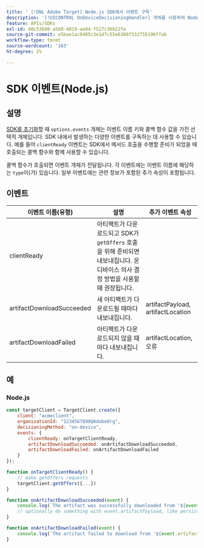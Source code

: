 ```yaml
---
title: ' [!DNL Adobe Target] Node.js SDK에서 이벤트 구독'
description: '[!UICONTROL OnDeviceDecisioningHandler] 개체를 사용하여 Node.js SDK 내에서 발생하는 다양한 이벤트에 가입하는 방법에 대해 알아봅니다.'
feature: APIs/SDKs
exl-id: 40c53840-a560-4819-ae04-f527c36b22fe
source-git-commit: e5bae1ac9485c3e1d7c55e6386f332755196ffab
workflow-type: tm+mt
source-wordcount: '163'
ht-degree: 2%

---
```


# SDK 이벤트(Node.js)

## 설명

[SDK를 초기화](initialize-sdk.md)할 때 `options.events` 개체는 이벤트 이름 키와 콜백 함수 값을 가진 선택적 개체입니다. SDK 내에서 발생하는 다양한 이벤트를 구독하는 데 사용할 수 있습니다. 예를 들어 `clientReady` 이벤트는 SDK에서 메서드 호출을 수행할 준비가 되었을 때 호출되는 콜백 함수와 함께 사용할 수 있습니다.

콜백 함수가 호출되면 이벤트 개체가 전달됩니다. 각 이벤트에는 이벤트 이름에 해당하는 `type`이(가) 있습니다. 일부 이벤트에는 관련 정보가 포함된 추가 속성이 포함됩니다.

## 이벤트

| 이벤트 이름(유형) | 설명 | 추가 이벤트 속성 |
| --- | --- | --- |
| clientReady | 아티팩트가 다운로드되고 SDK가 `getOffers` 호출을 위해 준비되면 내보내집니다. 온디바이스 의사 결정 방법을 사용할 때 권장됩니다. |
| artifactDownloadSucceeded | 새 아티팩트가 다운로드될 때마다 내보내집니다. | artifactPayload, artifactLocation |
| artifactDownloadFailed | 아티팩트가 다운로드되지 않을 때마다 내보내집니다. | artifactLocation, 오류 |

## 예

### Node.js

```js {line-numbers="true"}
const targetClient = TargetClient.create({
    client: "acmeclient",
    organizationId: "1234567890@AdobeOrg",
    decisioningMethod: "on-device",
    events: {
        clientReady: onTargetClientReady,
        artifactDownloadSucceeded: onArtifactDownloadSucceeded,
        artifactDownloadFailed: onArtifactDownloadFailed
    }
});

function onTargetClientReady() {
    // make getOffers requests
    targetClient.getOffers({...})            
}

function onArtifactDownloadSucceeded(event) {
    console.log(`The artifact was successfully downloaded from '${event.artifactLocation}'`);
    // optionally do something with event.artifactPayload, like persist it
}

function onArtifactDownloadFailed(event) {
    console.log(`The artifact failed to download from '${event.artifactLocation}' with the following error message: ${event.error.message}`);
}
```
